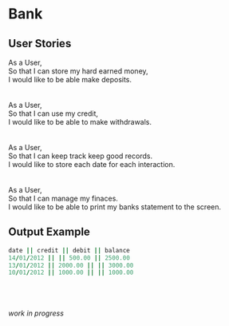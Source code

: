 # Bank

## User Stories

As a User,\
So that I can store my hard earned money,\
I would like to be able make deposits.\
\
\
As a User,\
So that I can use my credit,\
I would like to be able to make withdrawals.\
\
\
As a User,\
So that I can keep track keep good records.\
I would like to store each date for each interaction.\
\
\
As a User,\
So that I can manage my finaces.\
I would like to be able to print my banks statement to the screen.

## Output Example

``` ruby
date || credit || debit || balance
14/01/2012 || || 500.00 || 2500.00
13/01/2012 || 2000.00 || || 3000.00
10/01/2012 || 1000.00 || || 1000.00
```

\
\
\
*work in progress*
